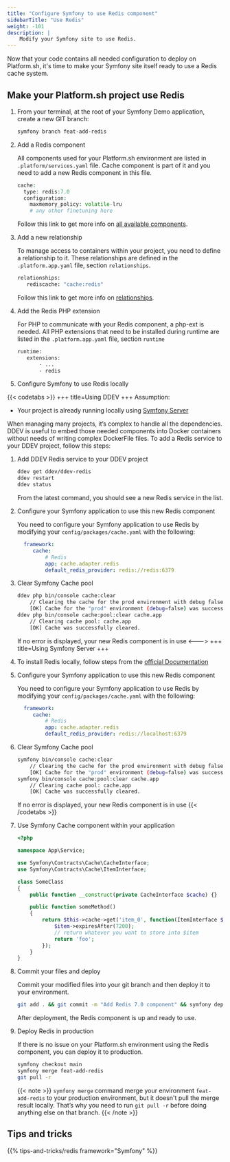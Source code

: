 ```yaml
---
title: "Configure Symfony to use Redis component"
sidebarTitle: "Use Redis"
weight: -101
description: |
    Modify your Symfony site to use Redis.
---
```


Now that your code contains all needed configuration to deploy on Platform.sh,
it's time to make your Symfony site itself ready to use a Redis cache system.


## Make your Platform.sh project use Redis


1. From your terminal, at the root of your Symfony Demo application, create a new GIT branch:

     ```bash
     symfony branch feat-add-redis
     ```
1. Add a Redis component

   All components used for your Platform.sh environment are listed in `.platform/services.yaml` file.
   Cache component is part of it and you need to add a new Redis component in this file.
    ```php {location=".platform/services.yaml"}
    cache:
      type: redis:7.0
      configuration:
        maxmemory_policy: volatile-lru
        # any other finetuning here
    ```

   Follow this link to get more info on [all available components](../../../add-services#available-services).

1. Add a new relationship

   To manage access to containers within your project, you need to define a relationship to it.
   These relationships are defined in the `.platform.app.yaml` file, section `relationships`.

   ```bash
   relationships:
      rediscache: "cache:redis"
   ```

   Follow this link to get more info on [relationships](../../../create-apps/app-reference.html#relationships).

1. Add the Redis PHP extension

   For PHP to communicate with your Redis component, a php-ext is needed.
   All PHP extensions that need to be installed during runtime are listed in the `.platform.app.yaml` file, section `runtime`

   ```bash {location=".platform.app.yaml"}
   runtime:
      extensions:
          - ...
          - redis
   ```

1. Configure Symfony to use Redis locally

{{< codetabs >}}
+++
title=Using DDEV
+++
Assumption:

- Your project is already running locally using [Symfony Server](../local/symfony-server.md)

When managing many projects, it’s complex to handle all the dependencies.
DDEV is useful to embed those needed components into Docker containers without needs of writing complex DockerFile files.
To add a Redis service to your DDEV project, follow this steps:

1. Add DDEV Redis service to your DDEV project
    ```bash
    ddev get ddev/ddev-redis
    ddev restart
    ddev status
    ```
    From the latest command, you should see a new Redis service in the list.

1. Configure your Symfony application to use this new Redis component

    You need to configure your Symfony application to use Redis by modifying your `config/packages/cache.yaml` with the following:

    ```yaml {location="config/packages/cache.yaml"}
      framework:
         cache:
             # Redis
             app: cache.adapter.redis
             default_redis_provider: redis://redis:6379
    ```

1. Clear Symfony Cache pool
    ```bash
    ddev php bin/console cache:clear
        // Clearing the cache for the prod environment with debug false
        [OK] Cache for the "prod" environment (debug=false) was successfully cleared.
    ddev php bin/console cache:pool:clear cache.app
        // Clearing cache pool: cache.app
        [OK] Cache was successfully cleared.
    ```
    If no error is displayed, your new Redis component is in use
<--->
+++
title=Using Symfony Server
+++

1. To install Redis locally, follow steps from the [official Documentation](https://redis.io/docs/getting-started/installation/)

1. Configure your Symfony application to use this new Redis component

   You need to configure your Symfony application to use Redis by modifying your `config/packages/cache.yaml` with the following:

    ```yaml {location="config/packages/cache.yaml"}
      framework:
         cache:
             # Redis
             app: cache.adapter.redis
             default_redis_provider: redis://localhost:6379
    ```
1. Clear Symfony Cache pool
    ```bash
    symfony bin/console cache:clear
        // Clearing the cache for the prod environment with debug false
        [OK] Cache for the "prod" environment (debug=false) was successfully cleared.
    symfony bin/console cache:pool:clear cache.app
        // Clearing cache pool: cache.app
        [OK] Cache was successfully cleared.
    ```
   If no error is displayed, your new Redis component is in use
{{< /codetabs >}}

6. Use Symfony Cache component within your application

    ```php {location="src/Service/SomeClass.php"}
    <?php

    namespace App\Service;

    use Symfony\Contracts\Cache\CacheInterface;
    use Symfony\Contracts\Cache\ItemInterface;

    class SomeClass
    {
        public function __construct(private CacheInterface $cache) {}

        public function someMethod()
        {
            return $this->cache->get('item_0', function(ItemInterface $item) {
                $item->expiresAfter(7200);
                // return whatever you want to store into $item
                return 'foo';
            });
        }
    }
    ```

7. Commit your files and deploy

    Commit your modified files into your git branch and then deploy it to your environment.
    ```bash
    git add . && git commit -m "Add Redis 7.0 component" && symfony deploy
    ```
    After deployment, the Redis component is up and ready to use.

8. Deploy Redis in production

    If there is no issue on your Platform.sh environment using the Redis component, you can deploy it to production.
    ```bash
    symfony checkout main
    symfony merge feat-add-redis
    git pull -r
   ```

   {{< note >}}
   `symfony merge` command merge your environment `feat-add-redis` to your production environment, but it doesn't pull the merge result locally. That’s why you need to run `git pull -r` before doing anything else on that branch.
   {{< /note >}}


## Tips and tricks

{{% tips-and-tricks/redis framework="Symfony" %}}
